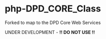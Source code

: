# php-DPD_CORE_Class

Forked to map to the DPD Core Web Services

UNDER DEVELOPMENT - **!! DO NOT USE !!**
